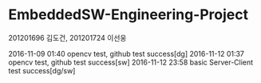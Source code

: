 # EmbeddedSW-Engineering-Project
201201696 김도건, 201201724 이선웅

2016-11-09 01:40 opencv test, github test success[dg]
2016-11-12 01:37 opencv test, github test success[sw]
2016-11-12 23:58 basic Server-Client test success[dg/sw]

